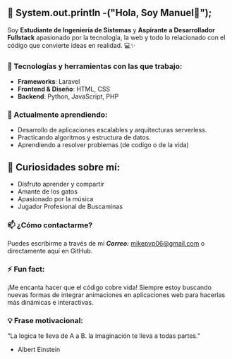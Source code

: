 ## 🤖 System.out.println -("Hola, Soy Manuel👋"); 

Soy **Estudiante de Ingeniería de Sistemas** y **Aspirante a Desarrollador Fullstack** apasionado por la tecnología, la web y todo lo relacionado con el código que convierte ideas en realidad. 💻✨

### 🚀 Tecnologías y herramientas con las que trabajo:  
- **Frameworks**: Laravel   
- **Frontend & Diseño**: HTML, CSS  
- **Backend**: Python, JavaScript, PHP 

### 🌱 Actualmente aprendiendo: 
- Desarrollo de aplicaciones escalables y arquitecturas serverless.
- Practicando algoritmos y estructura de datos.
- Aprendiendo a resolver problemas (de codigo o de la vida)

## 🤔 Curiosidades sobre mí:
- Disfruto aprender y compartir
- Amante de los gatos
- Apasionado por la música
- Jugador Profesional de Buscaminas

### 📫 ¿Cómo contactarme?
Puedes escribirme a través de mi ***Correo:*** mikepvp06@gmail.com o directamente aquí en GitHub.

### ⚡ Fun fact:
¡Me encanta hacer que el código cobre vida! Siempre estoy buscando nuevas formas de integrar animaciones en aplicaciones web para hacerlas más dinámicas e interactivas.


### 💡 Frase motivacional:
"La logica te lleva de A a B. la imaginación te lleva a todas partes." 
- Albert Einstein

